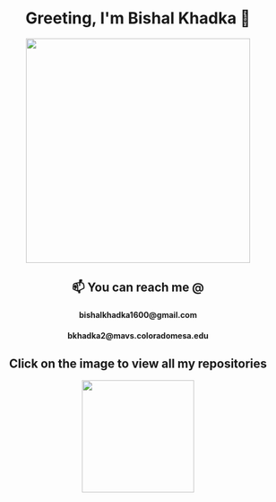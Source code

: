 <h1 align = 'center'>  Greeting, I'm Bishal Khadka 👋 </h1>
<div align='center'>
<img src = "https://scontent-den4-1.xx.fbcdn.net/v/t1.0-9/116108607_3284456461620564_6814871328061422676_o.jpg?_nc_cat=106&_nc_sid=09cbfe&_nc_ohc=6HqOMKXYnxQAX9Hzf5W&_nc_ht=scontent-den4-1.xx&oh=7f6a8d07d4b009e9c09cfc7d83f91a36&oe=5F97ABC1" height=400 width=400>
 </div>
<h2 align='center'> 📫 You can reach me @ </h2>
  <h4 align='center'> bishalkhadka1600@gmail.com </h4>  <h4 align='center'> bkhadka2@mavs.coloradomesa.edu </h4>
  
<h2 align='center'> Click on the image to view all my repositories </h2>

  <div align='center'>
<a href = "https://github.com/bkhadka2?tab=repositories"> <img src = 'https://pixabay.com/photos/iron-man-male-hero-toy-figurine-4016951/' height = 200 width = 200> </a>
  </div>
